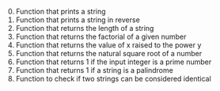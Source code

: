 0. Function that prints a string
1. Function that prints a string in reverse
2. Function that returns the length of a string
3. Function that returns the factorial of a given number
4. Function that returns the value of x raised to the power y
5. Function that returns the natural square root of a number
6. Function that returns 1 if the input integer is a prime number
100. Function that returns 1 if a string is a palindrome
101. Function to check if two strings can be considered identical
